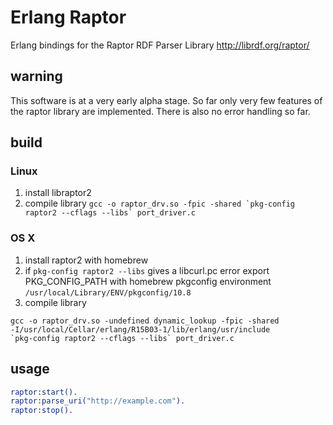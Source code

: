 # Erlang Raptor
Erlang bindings for the Raptor RDF Parser Library
http://librdf.org/raptor/

## warning
This software is at a very early alpha stage. So far only very few features of the raptor library are implemented. There is also no error handling so far.

## build
### Linux
1. install libraptor2
2. compile library ``gcc -o raptor_drv.so -fpic -shared `pkg-config raptor2 --cflags --libs` port_driver.c``

### OS X
1. install raptor2 with homebrew
2. if `pkg-config raptor2 --libs` gives a libcurl.pc error export PKG_CONFIG_PATH with homebrew pkgconfig environment `/usr/local/Library/ENV/pkgconfig/10.8`
3. compile library 

```
gcc -o raptor_drv.so -undefined dynamic_lookup -fpic -shared
-I/usr/local/Cellar/erlang/R15B03-1/lib/erlang/usr/include
`pkg-config raptor2 --cflags --libs` port_driver.c
```

## usage
```erlang
raptor:start().
raptor:parse_uri("http://example.com").
raptor:stop().
```
